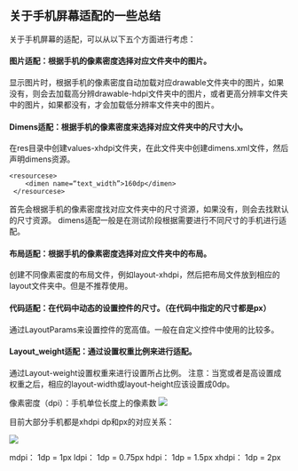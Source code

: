 ## 关于手机屏幕适配的一些总结
关于手机屏幕的适配，可以从以下五个方面进行考虑：

#### 图片适配：根据手机的像素密度选择对应文件夹中的图片。
显示图片时，根据手机的像素密度自动加载对应drawable文件夹中的图片，如果没有，则会去加载高分辨drawable-hdpi文件夹中的图片，或者更高分辨率文件夹中的图片，如果都没有，才会加载低分辨率文件夹中的图片。

#### Dimens适配：根据手机的像素密度来选择对应文件夹中的尺寸大小。
在res目录中创建values-xhdpi文件夹，在此文件夹中创建dimens.xml文件，然后声明dimens资源。
```
<resourcese>
	<dimen name=“text_width”>160dp</dimen>
 </resourcese>
 ```
首先会根据手机的像素密度找对应文件夹中的尺寸资源，如果没有，则会去找默认的尺寸资源。
dimens适配一般是在测试阶段根据需要进行不同尺寸的手机进行适配。

#### 布局适配：根据手机的像素密度选择对应文件夹中的布局。
创建不同像素密度的布局文件，例如layout-xhdpi，然后把布局文件放到相应的layout文件夹中。但是不推荐使用。


#### 代码适配：在代码中动态的设置控件的尺寸。（在代码中指定的尺寸都是px）
通过LayoutParams来设置控件的宽高值。一般在自定义控件中使用的比较多。 

#### Layout_weight适配：通过设置权重比例来进行适配。
通过Layout-weight设置权重来进行设置所占比例。
注意：当宽或者是高设置成权重之后，相应的layout-width或layout-height应该设置成0dp。

像素密度（dpi）：手机单位长度上的像素数
![](https://github.com/WebberCao/DevelopmentNotes/blob/master/images/hdpi.png)

目前大部分手机都是xhdpi
dp和px的对应关系：

![](https://github.com/WebberCao/DevelopmentNotes/blob/master/images/suofangyinzi.png)

mdpi：  1dp = 1px
ldpi：  1dp = 0.75px
hdpi：  1dp = 1.5px
xhdpi： 1dp = 2px


